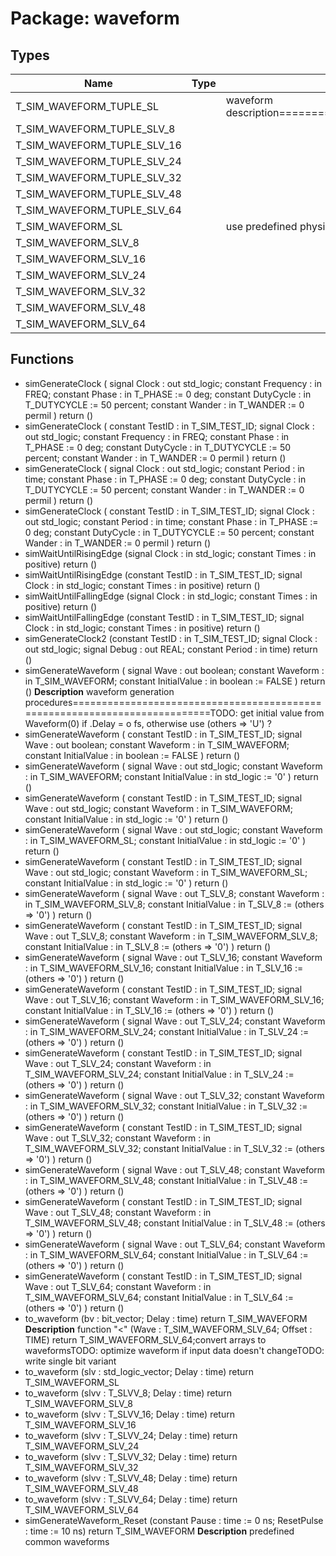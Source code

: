 # Package: waveform

## Types

| Name                        | Type | Description                                                                                     |
| --------------------------- | ---- | ----------------------------------------------------------------------------------------------- |
| T_SIM_WAVEFORM_TUPLE_SL     |      | waveform description=========================================================================== |
| T_SIM_WAVEFORM_TUPLE_SLV_8  |      |                                                                                                 |
| T_SIM_WAVEFORM_TUPLE_SLV_16 |      |                                                                                                 |
| T_SIM_WAVEFORM_TUPLE_SLV_24 |      |                                                                                                 |
| T_SIM_WAVEFORM_TUPLE_SLV_32 |      |                                                                                                 |
| T_SIM_WAVEFORM_TUPLE_SLV_48 |      |                                                                                                 |
| T_SIM_WAVEFORM_TUPLE_SLV_64 |      |                                                                                                 |
| T_SIM_WAVEFORM_SL           |      | use predefined physical type TIME here                                                          |
| T_SIM_WAVEFORM_SLV_8        |      |                                                                                                 |
| T_SIM_WAVEFORM_SLV_16       |      |                                                                                                 |
| T_SIM_WAVEFORM_SLV_24       |      |                                                                                                 |
| T_SIM_WAVEFORM_SLV_32       |      |                                                                                                 |
| T_SIM_WAVEFORM_SLV_48       |      |                                                                                                 |
| T_SIM_WAVEFORM_SLV_64       |      |                                                                                                 |
## Functions
- simGenerateClock <font id="function_arguments">( signal	 Clock			: out	std_logic; constant Frequency	: in	FREQ; constant Phase			: in	T_PHASE			:=	0 deg; constant DutyCycle	: in	T_DUTYCYCLE	:= 50 percent; constant Wander			: in	T_WANDER		:=	0 permil ) </font> <font id="function_return">return ()</font>
- simGenerateClock <font id="function_arguments">( constant TestID			: in	T_SIM_TEST_ID; signal	 Clock			: out	std_logic; constant Frequency	: in	FREQ; constant Phase			: in	T_PHASE			:=	0 deg; constant DutyCycle	: in	T_DUTYCYCLE	:= 50 percent; constant Wander			: in	T_WANDER		:=	0 permil ) </font> <font id="function_return">return ()</font>
- simGenerateClock <font id="function_arguments">( signal	 Clock			: out	std_logic; constant Period			: in	time; constant Phase			: in	T_PHASE			:=	0 deg; constant DutyCycle	: in	T_DUTYCYCLE	:= 50 percent; constant Wander			: in	T_WANDER		:=	0 permil ) </font> <font id="function_return">return ()</font>
- simGenerateClock <font id="function_arguments">( constant TestID			: in	T_SIM_TEST_ID; signal	 Clock			: out	std_logic; constant Period			: in	time; constant Phase			: in	T_PHASE			:=	0 deg; constant DutyCycle	: in	T_DUTYCYCLE	:= 50 percent; constant Wander			: in	T_WANDER		:=	0 permil ) </font> <font id="function_return">return ()</font>
- simWaitUntilRisingEdge <font id="function_arguments">(signal Clock : in std_logic; constant Times : in positive) </font> <font id="function_return">return ()</font>
- simWaitUntilRisingEdge <font id="function_arguments">(constant TestID : in T_SIM_TEST_ID; signal Clock : in std_logic; constant Times : in positive) </font> <font id="function_return">return ()</font>
- simWaitUntilFallingEdge <font id="function_arguments">(signal Clock : in std_logic; constant Times : in positive) </font> <font id="function_return">return ()</font>
- simWaitUntilFallingEdge <font id="function_arguments">(constant TestID : in T_SIM_TEST_ID; signal Clock : in std_logic; constant Times : in positive) </font> <font id="function_return">return ()</font>
- simGenerateClock2 <font id="function_arguments">(constant TestID : in T_SIM_TEST_ID; signal Clock : out std_logic; signal Debug : out REAL; constant Period : in time) </font> <font id="function_return">return ()</font>
- simGenerateWaveform <font id="function_arguments">( signal	 Wave					: out	boolean; constant Waveform			: in	T_SIM_WAVEFORM; constant InitialValue	: in	boolean					:= FALSE ) </font> <font id="function_return">return ()</font>
**Description**
waveform generation procedures===========================================================================TODO: get initial value from Waveform(0) if .Delay = o fs, otherwise use (others => 'U') ?
- simGenerateWaveform <font id="function_arguments">( constant TestID				: in	T_SIM_TEST_ID; signal	 Wave					: out	boolean; constant Waveform			: in	T_SIM_WAVEFORM; constant InitialValue	: in	boolean					:= FALSE ) </font> <font id="function_return">return ()</font>
- simGenerateWaveform <font id="function_arguments">( signal	 Wave					: out	std_logic; constant Waveform			: in	T_SIM_WAVEFORM; constant InitialValue	: in	std_logic				:= '0' ) </font> <font id="function_return">return ()</font>
- simGenerateWaveform <font id="function_arguments">( constant TestID				: in	T_SIM_TEST_ID; signal	 Wave					: out	std_logic; constant Waveform			: in	T_SIM_WAVEFORM; constant InitialValue	: in	std_logic				:= '0' ) </font> <font id="function_return">return ()</font>
- simGenerateWaveform <font id="function_arguments">( signal	 Wave					: out	std_logic; constant Waveform			: in	T_SIM_WAVEFORM_SL; constant InitialValue	: in	std_logic				:= '0' ) </font> <font id="function_return">return ()</font>
- simGenerateWaveform <font id="function_arguments">( constant TestID				: in	T_SIM_TEST_ID; signal	 Wave					: out	std_logic; constant Waveform			: in	T_SIM_WAVEFORM_SL; constant InitialValue	: in	std_logic				:= '0' ) </font> <font id="function_return">return ()</font>
- simGenerateWaveform <font id="function_arguments">( signal	 Wave					: out	T_SLV_8; constant Waveform			: in	T_SIM_WAVEFORM_SLV_8; constant InitialValue	: in	T_SLV_8					:= (others => '0') ) </font> <font id="function_return">return ()</font>
- simGenerateWaveform <font id="function_arguments">( constant TestID				: in	T_SIM_TEST_ID; signal	 Wave					: out	T_SLV_8; constant Waveform			: in	T_SIM_WAVEFORM_SLV_8; constant InitialValue	: in	T_SLV_8					:= (others => '0') ) </font> <font id="function_return">return ()</font>
- simGenerateWaveform <font id="function_arguments">( signal	 Wave					: out	T_SLV_16; constant Waveform			: in	T_SIM_WAVEFORM_SLV_16; constant InitialValue	: in	T_SLV_16				:= (others => '0') ) </font> <font id="function_return">return ()</font>
- simGenerateWaveform <font id="function_arguments">( constant TestID				: in	T_SIM_TEST_ID; signal	 Wave					: out	T_SLV_16; constant Waveform			: in	T_SIM_WAVEFORM_SLV_16; constant InitialValue	: in	T_SLV_16				:= (others => '0') ) </font> <font id="function_return">return ()</font>
- simGenerateWaveform <font id="function_arguments">( signal	 Wave					: out	T_SLV_24; constant Waveform			: in	T_SIM_WAVEFORM_SLV_24; constant InitialValue	: in	T_SLV_24				:= (others => '0') ) </font> <font id="function_return">return ()</font>
- simGenerateWaveform <font id="function_arguments">( constant TestID				: in	T_SIM_TEST_ID; signal	 Wave					: out	T_SLV_24; constant Waveform			: in	T_SIM_WAVEFORM_SLV_24; constant InitialValue	: in	T_SLV_24				:= (others => '0') ) </font> <font id="function_return">return ()</font>
- simGenerateWaveform <font id="function_arguments">( signal	 Wave					: out	T_SLV_32; constant Waveform			: in	T_SIM_WAVEFORM_SLV_32; constant InitialValue	: in	T_SLV_32				:= (others => '0') ) </font> <font id="function_return">return ()</font>
- simGenerateWaveform <font id="function_arguments">( constant TestID				: in	T_SIM_TEST_ID; signal	 Wave					: out	T_SLV_32; constant Waveform			: in	T_SIM_WAVEFORM_SLV_32; constant InitialValue	: in	T_SLV_32				:= (others => '0') ) </font> <font id="function_return">return ()</font>
- simGenerateWaveform <font id="function_arguments">( signal	 Wave					: out	T_SLV_48; constant Waveform			: in	T_SIM_WAVEFORM_SLV_48; constant InitialValue	: in	T_SLV_48				:= (others => '0') ) </font> <font id="function_return">return ()</font>
- simGenerateWaveform <font id="function_arguments">( constant TestID				: in	T_SIM_TEST_ID; signal	 Wave					: out	T_SLV_48; constant Waveform			: in	T_SIM_WAVEFORM_SLV_48; constant InitialValue	: in	T_SLV_48				:= (others => '0') ) </font> <font id="function_return">return ()</font>
- simGenerateWaveform <font id="function_arguments">( signal	 Wave					: out	T_SLV_64; constant Waveform			: in	T_SIM_WAVEFORM_SLV_64; constant InitialValue	: in	T_SLV_64				:= (others => '0') ) </font> <font id="function_return">return ()</font>
- simGenerateWaveform <font id="function_arguments">( constant TestID				: in	T_SIM_TEST_ID; signal	 Wave					: out	T_SLV_64; constant Waveform			: in	T_SIM_WAVEFORM_SLV_64; constant InitialValue	: in	T_SLV_64				:= (others => '0') ) </font> <font id="function_return">return ()</font>
- to_waveform <font id="function_arguments">(bv : bit_vector; Delay : time) </font> <font id="function_return">return T_SIM_WAVEFORM </font>
**Description**
function "<" (Wave : T_SIM_WAVEFORM_SLV_64; Offset : TIME) return T_SIM_WAVEFORM_SLV_64;convert arrays to waveformsTODO: optimize waveform if input data doesn't changeTODO: write single bit variant
- to_waveform <font id="function_arguments">(slv : std_logic_vector; Delay : time) </font> <font id="function_return">return T_SIM_WAVEFORM_SL </font>
- to_waveform <font id="function_arguments">(slvv : T_SLVV_8; Delay : time) </font> <font id="function_return">return T_SIM_WAVEFORM_SLV_8 </font>
- to_waveform <font id="function_arguments">(slvv : T_SLVV_16; Delay : time) </font> <font id="function_return">return T_SIM_WAVEFORM_SLV_16 </font>
- to_waveform <font id="function_arguments">(slvv : T_SLVV_24; Delay : time) </font> <font id="function_return">return T_SIM_WAVEFORM_SLV_24 </font>
- to_waveform <font id="function_arguments">(slvv : T_SLVV_32; Delay : time) </font> <font id="function_return">return T_SIM_WAVEFORM_SLV_32 </font>
- to_waveform <font id="function_arguments">(slvv : T_SLVV_48; Delay : time) </font> <font id="function_return">return T_SIM_WAVEFORM_SLV_48 </font>
- to_waveform <font id="function_arguments">(slvv : T_SLVV_64; Delay : time) </font> <font id="function_return">return T_SIM_WAVEFORM_SLV_64 </font>
- simGenerateWaveform_Reset <font id="function_arguments">(constant Pause : time := 0 ns; ResetPulse : time := 10 ns) </font> <font id="function_return">return T_SIM_WAVEFORM </font>
**Description**
predefined common waveforms
